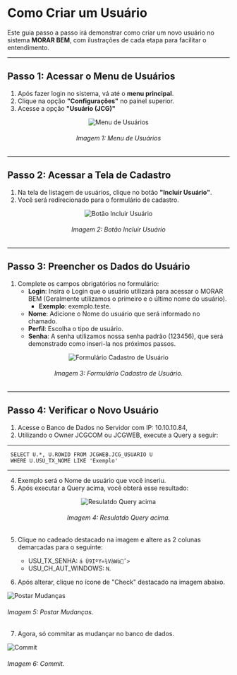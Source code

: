 # **Como Criar um Usuário**

Este guia passo a passo irá demonstrar como criar um novo usuário no sistema **MORAR BEM**, com ilustrações de cada etapa para facilitar o entendimento.

---

## **Passo 1: Acessar o Menu de Usuários**
1. Após fazer login no sistema, vá até o **menu principal**.
2. Clique na opção **"Configurações"** no painel superior.
3. Acesse a opção **"Usuário (JCG)"** 

<p><div align="center">
  <img src="../../assets/criar-usuario/1.png" alt="Menu de Usuários">
  <h6>Imagem 1: Menu de Usuários</h6>
</div></p>

---

## **Passo 2: Acessar a Tela de Cadastro**
1. Na tela de listagem de usuários, clique no botão **"Incluir Usuário"**.
2. Você será redirecionado para o formulário de cadastro.

<p>
  <div align="center">
    <img src="../../assets/criar-usuario/2.png" alt="Botão Incluir Usuário">
    <h6>Imagem 2: Botão Incluir Usuário</h6>
  </div>
</p>

---

## **Passo 3: Preencher os Dados do Usuário**
1. Complete os campos obrigatórios no formulário:
   - **Login**: Insira o Login que o usuário utilizará para acessar o MORAR BEM (Geralmente utilizamos o primeiro e o último nome do usuário).
      - **Exemplo**: exemplo.teste.
   - **Nome**: Adicione o Nome do usuário que será informado no chamado.
   - **Perfil**: Escolha o tipo de usuário.
   - **Senha**:  A senha utilizamos nossa senha padrão (123456), que será demonstrado como inseri-la nos próximos passos.

<p><div align="center">
  <img src="../../assets/criar-usuario/3.png" alt="Formulário Cadastro de Usuário">
  <h6>Imagem 3: Formulário Cadastro de Usuário.</h6>
</div></p>

---

## **Passo 4: Verificar o Novo Usuário**
1. Acesse o Banco de Dados no Servidor com IP: 10.10.10.84,
2. Utilizando o Owner JCGCOM ou JCGWEB, execute a Query a seguir:
---
     SELECT U.*, U.ROWID FROM JCGWEB.JCG_USUARIO U 
     WHERE U.USU_TX_NOME LIKE 'Exemplo'
---
4. Exemplo será o Nome de usuário que você inseriu.
5. Após executar a Query acima, você obterá esse resultado: 

<p><div align="center">
  <img src="../../assets/criar-usuario/4.png" alt="Resulatdo Query acima">
  <h6>Imagem 4: Resulatdo Query acima.</h6>
</div></p>

5. Clique no cadeado destacado na imagem e altere as 2 colunas demarcadas para o seguinte:
   - USU_TX_SENHA: ```á
Ü9IºY«¾VàWòˆ>```
   - USU_CH_AUT_WINDOWS: ```N```.

6. Após alterar, clique no ícone de "Check" destacado na imagem abaixo.
   <p><div align="center">
  <img src="../../assets/criar-usuario/5.png" alt="Postar Mudanças">
  <h6>Imagem 5: Postar Mudanças.</h6>
</div></p>

7. Agora, só commitar as mudançar no banco de dados.
   <p><div align="center">
  <img src="../../assets/criar-usuario/6.png" alt="Commit">
  <h6>Imagem 6: Commit.</h6>
</div></p>